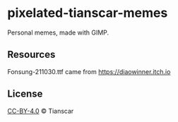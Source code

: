 # pixelated-tianscar-memes
Personal memes, made with GIMP.

## Resources
Fonsung-211030.ttf came from https://diaowinner.itch.io

## License
[CC-BY-4.0](https://github.com/Tianscar/pixelated-tianscar-memes/blob/main/LICENSE) © Tianscar
